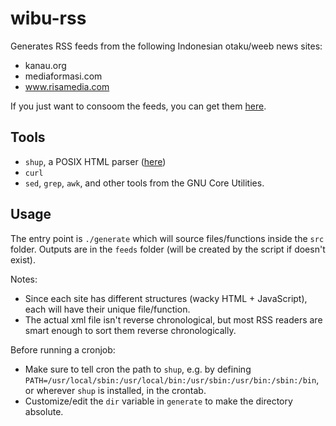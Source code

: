 # wibu-rss
Generates RSS feeds from the following Indonesian otaku/weeb news sites:
- kanau.org
- mediaformasi.com
- www.risamedia.com

If you just want to consoom the feeds, you can get them [here](https://nikotile.xyz/library).

## Tools
- `shup`, a POSIX HTML parser ([here](https://github.com/pystardust/shup))
- `curl`
- `sed`, `grep`, `awk`, and other tools from the GNU Core Utilities.

## Usage
The entry point is `./generate` which will source files/functions inside the `src` folder. Outputs are in the `feeds` folder (will be created by the script if doesn't exist).

Notes:
- Since each site has different structures (wacky HTML + JavaScript), each will have their unique file/function.
- The actual xml file isn't reverse chronological, but most RSS readers are smart enough to sort them reverse chronologically.

Before running a cronjob:
- Make sure to tell cron the path to `shup`, e.g. by defining `PATH=/usr/local/sbin:/usr/local/bin:/usr/sbin:/usr/bin:/sbin:/bin`, or wherever `shup` is installed, in the crontab.
- Customize/edit the `dir` variable in `generate` to make the directory absolute.
